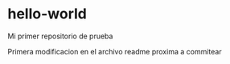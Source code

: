 # hello-world
Mi primer repositorio de prueba

Primera modificacion en el archivo readme proxima a commitear
